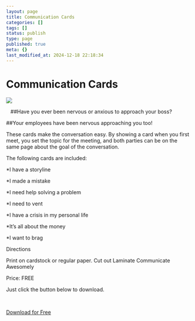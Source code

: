 ```yaml
---
layout: page
title: Communication Cards
categories: []
tags: []
status: publish
type: page
published: true
meta: {}
last_modified_at: 2024-12-18 22:18:34
---
```


# Communication Cards













































  

    
  
    
![](/squarespace_images/content_v1_4fffa949e4b0b4590d67b4e7_1409499488718-HFR7QSYUJ1YBEDG6SWI6_discussion+cards+image.png_)
  


  


  
##Have you ever been nervous or anxious to approach your boss?


##Your employees have been nervous approaching you too!


These cards make the conversation easy. By showing a card when you first meet, you set the topic for the meeting, and both parties can be on the same page about the goal of the conversation.

The following cards are included:

*I have a storyline


*I made a mistake


*I need help solving a problem


*I need to vent


*I have a crisis in my personal life


*It’s all about the money


*I want to brag

Directions

Print on cardstock or regular paper.
Cut out
Laminate
Communicate Awesomely

Price: FREE

Just click the button below to download.

 


[Download for Free](https://www.dropbox.com/scl/fi/eas984hl59xdr7dvb1mqu/CommunicationCards-3.zip?dl=0&rlkey=farh1g1ow2cv4pxu0hf6qp8ea)





[](https://twitter.com/jethrojones)[](https://instagram.com/jethrojones)[](https://linkedin.com/in/jethrojones)
 
